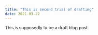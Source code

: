 ```yaml
---
title: "This is second trial of drafting"
date: 2021-03-22
---
```


This is supposedly to be a draft blog post
